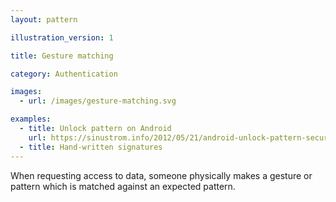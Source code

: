 ```yaml
---
layout: pattern

illustration_version: 1

title: Gesture matching

category: Authentication

images:
  - url: /images/gesture-matching.svg

examples:
  - title: Unlock pattern on Android
    url: https://sinustrom.info/2012/05/21/android-unlock-pattern-security-analysis/
  - title: Hand-written signatures
---
```


When requesting access to data, someone physically makes a gesture or pattern which is matched against an expected pattern.
